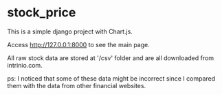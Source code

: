 # stock_price

This is a simple django project with Chart.js. 

Access http://127.0.0.1:8000 to see the main page.

All raw stock data are stored at '/csv' folder and are all downloaded from intrinio.com.
  
ps: I noticed that some of these data might be incorrect since I compared them with the data from other financial websites.
